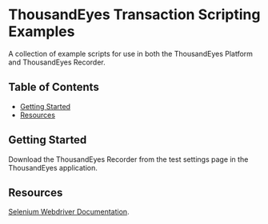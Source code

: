 # ThousandEyes Transaction Scripting Examples
A collection of example scripts for use in both the ThousandEyes Platform and ThousandEyes Recorder.

## Table of Contents

- [Getting Started](#getting-started)
- [Resources](#resources)

## Getting Started
Download the ThousandEyes Recorder from the test settings page in the ThousandEyes application.


## Resources
[Selenium Webdriver Documentation](https://seleniumhq.github.io/selenium/docs/api/javascript/index.html).